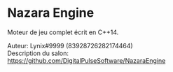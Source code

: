 # Nazara Engine

Moteur de jeu complet écrit en C++14.

Auteur: Lynix#9999 (83928726282174464) \
Description du salon: https://github.com/DigitalPulseSoftware/NazaraEngine
